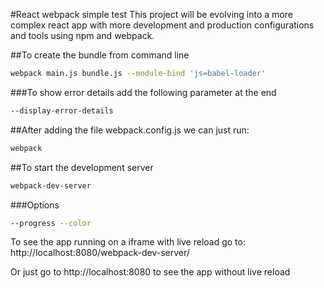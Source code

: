 #React webpack simple test
This project will be evolving into a more complex react app with more development and production configurations and tools using npm and webpack.

##To create the bundle from command line
```sh 
webpack main.js bundle.js --module-bind 'js=babel-loader'
```
###To show error details add the following parameter at the end
```sh 
--display-error-details
```
##After adding the file webpack.config.js we can just run:
```sh
webpack
```
##To start the development server
```sh
webpack-dev-server
```
###Options
```sh
--progress --color
```
To see the app running on a iframe with live reload go to:
http://localhost:8080/webpack-dev-server/

Or just go to http://localhost:8080 to see the app without live reload